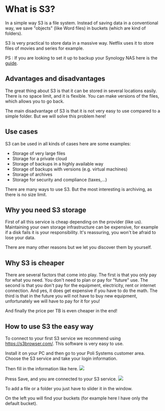 # What is S3?

In a simple way S3 is a file system. Instead of saving data in a conventional way, we save "objects" (like Word files) in buckets (which are kind of folders).

S3 is very practical to store data in a massive way. Netflix uses it to store files of movies and series for example.

PS : If you are looking to set it up to backup your Synology NAS here is the [guide](https://wiki.polisystems.ch/English/Hosting/S3-hosting/Backup-S3-NAS-Synology/).

## Advantages and disadvantages

The great thing about S3 is that it can be stored in several locations easily.
There is no space limit, and it is flexible.
You can make versions of the files, which allows you to go back.

The main disadvantage of S3 is that it is not very easy to use compared to a simple folder.
But we will solve this problem here!

## Use cases

S3 can be used in all kinds of cases here are some examples:

- Storage of very large files
- Storage for a private cloud
- Storage of backups in a highly available way
- Storage of backups with versions (e.g. virtual machines)
- Storage of archives
- Storage for security and compliance (taxes,...)

There are many ways to use S3. But the most interesting is archiving, as there is no size limit.

## Why you need S3 storage

First of all this service is cheap depending on the provider (like us).
Maintaining your own storage infrastructure can be expensive, for example if a disk fails it is your responsibility.
It's reassuring, you won't be afraid to lose your data.

There are many other reasons but we let you discover them by yourself.

## Why S3 is cheaper

There are several factors that come into play. 
The first is that you only pay for what you need. You don't need to plan or pay for "future" use.
The second is that you don't pay for the equipment, electricity, rent or internet connection. And yes, it does get expensive if you have to do the math.
The third is that in the future you will not have to buy new equipment, unfortunately we will have to pay for it for you!

And finally the price per TB is even cheaper in the end! 

## How to use S3 the easy way

To connect to your first S3 service we recommend using https://s3browser.com/.
This software is very easy to use. 

Install it on your PC and then go to your Poli Systems customer area.
Choose the S3 service and take your login information.

Then fill in the information like here.
![](https://i.imgur.com/f8JjwVT.png)

Press Save, and you are connected to your S3 service.
![](https://i.imgur.com/72kHUf4.png)

To add a file or a folder you just have to slider it in the window.

On the left you will find your buckets (for example here I have only the default bucket).
